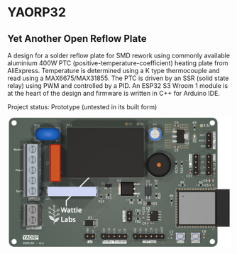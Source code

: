 # YAORP32
 
## Yet Another Open Reflow Plate

A design for a solder reflow plate for SMD rework using commonly available aluminium 400W PTC (positive-temperature-coefficient) heating plate from AliExpress. Temperature is
determined using a K type thermocouple and read using a MAX6675/MAX31855. The PTC is driven by an SSR (solid state relay) using PWM and controlled by a PID. An ESP32 S3 Wroom 1 module is at the heart of the design and firmware is written in C++ for Arduino IDE.

Project status: Prototype (untested in its built form)

![Prototype](Images/pcb.png)
